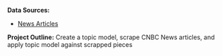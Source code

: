 <b>Data Sources:</b>
  - <a href="https://nyu.app.box.com/s/g6ou1t3atf0tzfvrl0uvxu26lrwsn2ld">News Articles</a>
  
<b>Project Outline:</b> Create a topic model, scrape CNBC News articles, and apply topic model against scrapped pieces 
